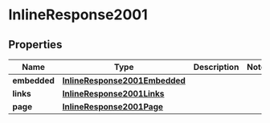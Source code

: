 

# InlineResponse2001

## Properties

Name | Type | Description | Notes
------------ | ------------- | ------------- | -------------
**embedded** | [**InlineResponse2001Embedded**](InlineResponse2001Embedded.md) |  | 
**links** | [**InlineResponse2001Links**](InlineResponse2001Links.md) |  | 
**page** | [**InlineResponse2001Page**](InlineResponse2001Page.md) |  | 



